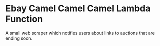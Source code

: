Ebay Camel Camel Camel Lambda Function
=====================================

A small web scraper which notifies users about links to auctions that are ending soon.
